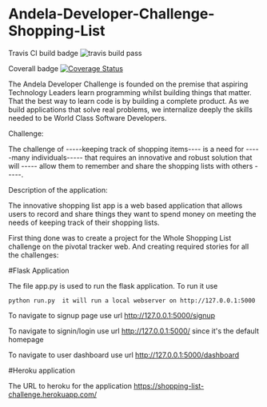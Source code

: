 # Andela-Developer-Challenge-Shopping-List

Travis CI build badge ![travis build pass](https://travis-ci.org/mirr254/Andela-Developer-Challenge-Shopping-List.svg?branch=master)

Coverall badge [![Coverage Status](https://coveralls.io/repos/github/mirr254/Andela-Developer-Challenge-Shopping-List/badge.svg?branch=master)](https://coveralls.io/github/mirr254/Andela-Developer-Challenge-Shopping-List?branch=master)

The Andela Developer Challenge is founded on the premise that aspiring Technology Leaders learn programming whilst building things that matter. That the best way to learn code is by building a complete product. As we build applications that solve real problems, we internalize deeply the skills needed to be World Class Software Developers.

Challenge:

The challenge of -----keeping track of shopping items---- is a need for -----many individuals----- that requires an innovative and robust solution that will ----- allow them to remember and share the shopping lists with others -----.

Description of the application:

The innovative shopping list app is a web based application that allows users  to record and share things they want to spend money on  meeting the needs of keeping track of their shopping lists.

First thing done was to create a project for the Whole Shopping List challenge on the pivotal tracker web.
And creating required stories for all the challenges:


#Flask Application

The file app.py is used to run the flask application. To run it use

    python run.py  it will run a local webserver on http://127.0.0.1:5000 

To navigate to signup page use url http://127.0.0.1:5000/signup

To navigate to signin/login use url http://127.0.0.1:5000/ since it's the default homepage

To navigate to user dashboard use url http://127.0.0.1:5000/dashboard 

#Heroku application

The URL to heroku for the application https://shopping-list-challenge.herokuapp.com/

